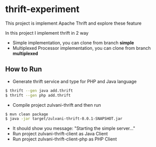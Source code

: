# thrift-experiment
This project is implement Apache Thrift and explore these feature

In this project I implement thrift in 2 way
- Simple implementation, you can clone from branch **simple**
- Multiplexed Processor implementation, you can clone from branch **multiplexed**

## How to Run
* Generate thrift service and type for PHP and Java language
```sh
$ thrift --gen java add.thrift
$ thrift --gen php add.thrift
```

* Compile project zulvani-thrift and then run
```sh
$ mvn clean package
$ java -jar target/zulvani-thrift-0.0.1-SNAPSHOT.jar
```
* It should show you message: "Starting the simple server..."
* Run project zulvani-thrift-client as Java Client
* Run project zulvani-thrift-client-php as PHP Client
